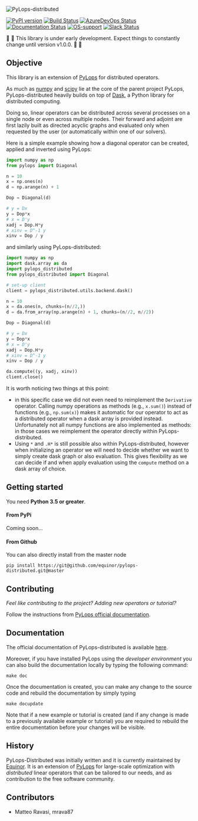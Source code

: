 ![PyLops-distributed](https://github.com/equinor/pylops-distributed/blob/master/docs/source/_static/distr-pylops_b.png)

[![PyPI version](https://badge.fury.io/py/pylops-distributed.svg)](https://badge.fury.io/py/pylops-distributed)
[![Build Status](https://travis-ci.org/equinor/pylops-distributed.svg?branch=master)](https://travis-ci.org/equinor/pylops-distributed)
[![AzureDevOps Status](https://dev.azure.com/MRAVA/PyLops/_apis/build/status/equinor.pylops-distributed?branchName=master)](https://dev.azure.com/MRAVA/PyLops/_build/latest?definitionId=3&branchName=master)
[![Documentation Status](https://readthedocs.org/projects/pylops-distributed/badge/?version=latest)](https://pylops-distributed.readthedocs.io/en/latest/?badge=latest)
[![OS-support](https://img.shields.io/badge/OS-linux,osx-850A8B.svg)](https://github.com/equinor/pylops)
[![Slack Status](https://img.shields.io/badge/chat-slack-green.svg)](https://pylops.slack.com)


:vertical_traffic_light: :vertical_traffic_light: This library is under early development.
Expect things to constantly change until version v1.0.0. :vertical_traffic_light: :vertical_traffic_light:

## Objective
This library is an extension of [PyLops](https://pylops.readthedocs.io/en/latest/)
for distributed operators.

As much as [numpy](http://www.numpy.org) and [scipy](http://www.scipy.org/scipylib/index.html) lie
at the core of the parent project PyLops, PyLops-distributed heavily builds on top of
[Dask](https://dask.org), a Python library for distributed computing.

Doing so, linear operators can be distributed across several processes on a single node
or even across multiple nodes. Their forward and adjoint
are first lazily built as directed acyclic graphs and evaluated only when requested by
the user (or automatically within one of our solvers).

Here is a simple example showing how a diagonal operator can be created,
applied and inverted using PyLops:
```python
import numpy as np
from pylops import Diagonal

n = 10
x = np.ones(n)
d = np.arange(n) + 1

Dop = Diagonal(d)

# y = Dx
y = Dop*x
# x = D'y
xadj = Dop.H*y
# xinv = D^-1 y
xinv = Dop / y
```

and similarly using PyLops-distributed:
```python
import numpy as np
import dask.array as da
import pylops_distributed
from pylops_distributed import Diagonal

# set-up client
client = pylops_distributed.utils.backend.dask()

n = 10
x = da.ones(n, chunks=(n//2,))
d = da.from_array(np.arange(n) + 1, chunks=(n//2, n//2))

Dop = Diagonal(d)

# y = Dx
y = Dop*x
# x = D'y
xadj = Dop.H*y
# xinv = D^-1 y
xinv = Dop / y

da.compute((y, xadj, xinv))
client.close()
```

It is worth noticing two things at this point:

- in this specific case we did not even need to reimplement the ``Derivative`` operator.
  Calling numpy operations as methods (e.g., ``x.sum()``) instead of functions (e.g., ``np.sum(x)``)
  makes it automatic for our operator to act as a distributed operator when a dask array is provided instead. Unfortunately not all numpy functions are also implemented as methods: in those cases we
  reimplement the operator directly within PyLops-distributed.
- Using ``*`` and ``.H*`` is still possible also within PyLops-distributed, however when initializing an
  operator we will need to decide whether we want to simply create dask graph or also evaluation.
  This gives flexibility as we can decide if and when apply evaluation using the ``compute`` method
  on a dask array of choice.


## Getting started

You need **Python 3.5 or greater**.

#### From PyPi
Coming soon...

#### From Github

You can also directly install from the master node

```
pip install https://git@github.com/equinor/pylops-distributed.git@master
```

## Contributing
*Feel like contributing to the project? Adding new operators or tutorial?*

Follow the instructions from [PyLops official documentation](https://pylops.readthedocs.io/en/latest/contributing.html).

## Documentation
The official documentation of PyLops-distributed is available [here](https://pylops-distributed.readthedocs.io/).


Moreover, if you have installed PyLops using the *developer environment* you can also build the documentation locally by
typing the following command:
```
make doc
```
Once the documentation is created, you can make any change to the source code and rebuild the documentation by
simply typing
```
make docupdate
```
Note that if a new example or tutorial is created (and if any change is made to a previously available example or tutorial)
you are required to rebuild the entire documentation before your changes will be visible.


## History
PyLops-Distributed was initially written and it is currently maintained by [Equinor](https://www.equinor.com).
It is an extension of [PyLops](https://pylops.readthedocs.io/en/latest/) for large-scale optimization with
*distributed* linear operators that can be tailored to our needs, and as contribution to the free software community.


## Contributors
* Matteo Ravasi, mrava87